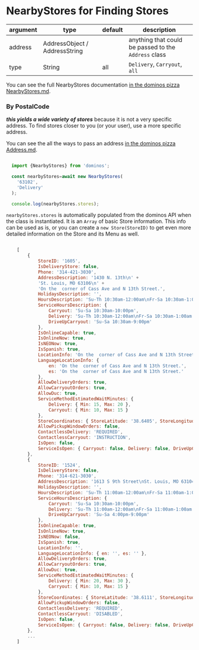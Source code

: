 
NearbyStores for Finding Stores
====

|argument |type                         |default|description|
|-------- |----                         |-------|--------|
|address  |AddressObject / AddressString|       |anything that could be passed to the `Address` class|
|type     |String                       |all    |`Delivery`, `Carryout`, `all`|

You can see the full NearbyStores documentation [in the dominos pizza NearbyStores.md](https://github.com/RIAEvangelist/node-dominos-pizza-api/blob/master/docs/NearbyStores.md). 

### By PostalCode
***this yields a wide variety of stores*** because it is not a very specific address. To find stores closer to you (or your user), use a more specific address.

You can see the all the ways to pass an address [in the dominos pizza Address.md](https://github.com/RIAEvangelist/node-dominos-pizza-api/blob/master/docs/Address.md).

```js

  import {NearbyStores} from 'dominos';

  const nearbyStores=await new NearbyStores(
    '63102',
    'Delivery'
  );

  console.log(nearbyStores.stores);

```

`nearbyStores.stores` is automatically populated from the dominos API when the class is instantiated. It is an `Array` of basic Store information. This info can be used as is, or you can create a `new Store(StoreID)` to get even more detailed information on the Store and its Menu as well.

```js

    [
        {
            StoreID: '1605',
            IsDeliveryStore: false,
            Phone: '314-421-3030',
            AddressDescription: '1430 N. 13th\n' +
            'St. Louis, MO 63106\n' +
            'On the  corner of Cass Ave and N 13th Street.',
            HolidaysDescription: '',
            HoursDescription: 'Su-Th 10:30am-12:00am\nFr-Sa 10:30am-1:00am',
            ServiceHoursDescription: {
                Carryout: 'Su-Sa 10:30am-10:00pm',
                Delivery: 'Su-Th 10:30am-12:00am\nFr-Sa 10:30am-1:00am',
                DriveUpCarryout: 'Su-Sa 10:30am-9:00pm'
            },
            IsOnlineCapable: true,
            IsOnlineNow: true,
            IsNEONow: true,
            IsSpanish: true,
            LocationInfo: 'On the  corner of Cass Ave and N 13th Street.',
            LanguageLocationInfo: {
                en: 'On the  corner of Cass Ave and N 13th Street.',
                es: 'On the  corner of Cass Ave and N 13th Street.'
            },
            AllowDeliveryOrders: true,
            AllowCarryoutOrders: true,
            AllowDuc: true,
            ServiceMethodEstimatedWaitMinutes: { 
                Delivery: { Min: 15, Max: 20 }, 
                Carryout: { Min: 10, Max: 15 } 
            },
            StoreCoordinates: { StoreLatitude: '38.6405', StoreLongitude: '-90.1942' },
            AllowPickupWindowOrders: false,
            ContactlessDelivery: 'REQUIRED',
            ContactlessCarryout: 'INSTRUCTION',
            IsOpen: false,
            ServiceIsOpen: { Carryout: false, Delivery: false, DriveUpCarryout: false }
        },
        {
            StoreID: '1524',
            IsDeliveryStore: false,
            Phone: '314-621-3030',
            AddressDescription: '1613 S 9th Street\nSt. Louis, MO 63104\n',
            HolidaysDescription: '',
            HoursDescription: 'Su-Th 11:00am-12:00am\nFr-Sa 11:00am-1:00am',
            ServiceHoursDescription: {
                Carryout: 'Su-Sa 10:30am-10:00pm',
                Delivery: 'Su-Th 11:00am-12:00am\nFr-Sa 11:00am-1:00am',
                DriveUpCarryout: 'Su-Sa 4:00pm-9:00pm'
            },
            IsOnlineCapable: true,
            IsOnlineNow: true,
            IsNEONow: false,
            IsSpanish: true,
            LocationInfo: '',
            LanguageLocationInfo: { en: '', es: '' },
            AllowDeliveryOrders: true,
            AllowCarryoutOrders: true,
            AllowDuc: true,
            ServiceMethodEstimatedWaitMinutes: { 
                Delivery: { Min: 20, Max: 30 }, 
                Carryout: { Min: 10, Max: 15 } 
            },
            StoreCoordinates: { StoreLatitude: '38.6111', StoreLongitude: '-90.2024' },
            AllowPickupWindowOrders: false,
            ContactlessDelivery: 'REQUIRED',
            ContactlessCarryout: 'DISABLED',
            IsOpen: false,
            ServiceIsOpen: { Carryout: false, Delivery: false, DriveUpCarryout: false }
        },
        ...
    ]

```